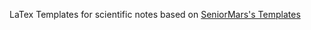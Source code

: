 LaTex Templates for scientific notes based on [SeniorMars's Templates](https://github.com/SeniorMars/dotfiles/tree/main/latex_template)
